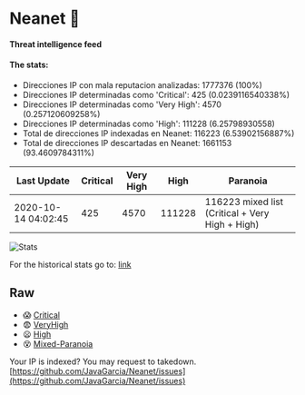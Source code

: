 # Neanet :hocho:
#### Threat intelligence feed
#### The stats:

- Direcciones IP con mala reputacion analizadas: 1777376 (100%)
- Direcciones IP determinadas como 'Critical':  425 (0.0239116540338%)
- Direcciones IP determinadas como 'Very High':  4570 (0.257120609258%)
- Direcciones IP determinadas como 'High':  111228 (6.25798930558)
- Total de direcciones IP indexadas en Neanet:  116223 (6.53902156887%)
- Total de direcciones IP descartadas en Neanet:  1661153 (93.4609784311%)

| Last Update | Critical | Very High | High | Paranoia |
| --- | --- | --- | --- | --- |
| 2020-10-14 04:02:45 | 425 | 4570 | 111228 | 116223 mixed list (Critical + Very High + High)|

![Stats](https://docs.google.com/spreadsheets/d/e/2PACX-1vSnaNMIXVabIpDJjufMlzH7poXnshF3mgd8Is1g9ytUEzVsP5my4Trn8f-xkoLLQ38xpL3HtmUexLo6/pubchart?oid=501124687&format=image)

For the historical stats go to: [link](/stats.csv)
## Raw
- :scream: [Critical](https://raw.githubusercontent.com/JavaGarcia/Neanet/master/blacklists/neanet_critical.txt)
- :fearful: [VeryHigh](https://raw.githubusercontent.com/JavaGarcia/Neanet/master/blacklists/neanet_veryHigh.txtt)
- :frowning: [High](https://raw.githubusercontent.com/JavaGarcia/Neanet/master/blacklists/neanet_high.txt)
- :dizzy_face: [Mixed-Paranoia](https://raw.githubusercontent.com/JavaGarcia/Neanet/master/blacklists/neanet_all.txt)


Your IP is indexed? You may request to takedown. [https://github.com/JavaGarcia/Neanet/issues](https://github.com/JavaGarcia/Neanet/issues)
























































































































































































































































































































































































































































































































































































































































































































































































































































































































































































































































































































































































































































































































































































































































